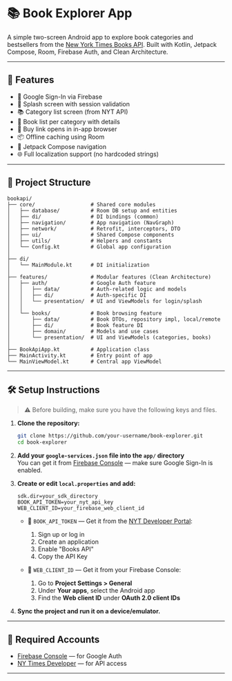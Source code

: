 # 📚 Book Explorer App

A simple two-screen Android app to explore book categories and bestsellers from the [New York Times Books API](https://developer.nytimes.com/docs/books-product/1/overview). Built with Kotlin, Jetpack Compose, Room, Firebase Auth, and Clean Architecture.

---

## 🚀 Features

- 🔐 Google Sign-In via Firebase
- 🏁 Splash screen with session validation
- 📚 Category list screen (from NYT API)
- 📖 Book list per category with details
- 🛒 Buy link opens in in-app browser
- 📦 Offline caching using Room
- 🧭 Jetpack Compose navigation
- 🌐 Full localization support (no hardcoded strings)

---

## 🧱 Project Structure

```
bookapi/
├── core/                  # Shared core modules
│   ├── database/          # Room DB setup and entities
│   ├── di/                # DI bindings (common)
│   ├── navigation/        # App navigation (NavGraph)
│   ├── network/           # Retrofit, interceptors, DTO
│   ├── ui/                # Shared Compose components
│   ├── utils/             # Helpers and constants
│   └── Config.kt          # Global app configuration
│
├── di/
│   └── MainModule.kt      # DI initialization
│
├── features/              # Modular features (Clean Architecture)
│   ├── auth/              # Google Auth feature
│   │   ├── data/          # Auth-related logic and models
│   │   ├── di/            # Auth-specific DI
│   │   └── presentation/  # UI and ViewModels for login/splash
│   │
│   └── books/             # Book browsing feature
│       ├── data/          # Book DTOs, repository impl, local/remote
│       ├── di/            # Book feature DI
│       ├── domain/        # Models and use cases
│       └── presentation/  # UI and ViewModels (categories, books)
│
├── BookApiApp.kt          # Application class
├── MainActivity.kt        # Entry point of app
└── MainViewModel.kt       # Central app ViewModel
```

---

## 🛠️ Setup Instructions

> ⚠️ Before building, make sure you have the following keys and files.

1. **Clone the repository:**

   ```bash
   git clone https://github.com/your-username/book-explorer.git
   cd book-explorer
   ```

2. **Add your `google-services.json` file into the `app/` directory**  
   You can get it from [Firebase Console](https://console.firebase.google.com) — make sure Google Sign-In is enabled.

3. **Create or edit `local.properties` and add:**

   ```properties
   sdk.dir=your_sdk_directory
   BOOK_API_TOKEN=your_nyt_api_key
   WEB_CLIENT_ID=your_firebase_web_client_id
   ```

   - 🔑 `BOOK_API_TOKEN` — Get it from the [NYT Developer Portal](https://developer.nytimes.com/get-started):
     1. Sign up or log in
     2. Create an application
     3. Enable "Books API"
     4. Copy the API Key

   - 🔑 `WEB_CLIENT_ID` — Get it from your Firebase Console:
     1. Go to **Project Settings > General**
     2. Under **Your apps**, select the Android app
     3. Find the **Web client ID** under **OAuth 2.0 client IDs**

4. **Sync the project and run it on a device/emulator.**

---

## 🔑 Required Accounts

- [Firebase Console](https://console.firebase.google.com) — for Google Auth
- [NY Times Developer](https://developer.nytimes.com/get-started) — for API access

---

